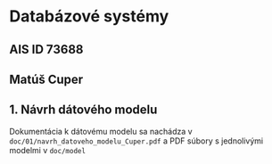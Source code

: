 # Databázové systémy

## AIS ID 73688
## Matúš Cuper

## 1. Návrh dátového modelu
Dokumentácia k dátovému modelu sa nachádza v `doc/01/navrh_datoveho_modelu_Cuper.pdf` a PDF súbory s jednolivými modelmi v `doc/model`
